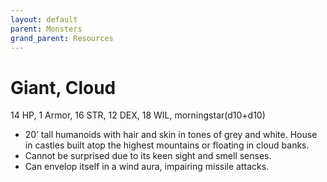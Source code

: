 ```yaml
---
layout: default
parent: Monsters
grand_parent: Resources
---
```


# Giant, Cloud

14 HP, 1 Armor, 16 STR, 12 DEX, 18 WIL, morningstar(d10+d10)  

- 20’ tall humanoids with hair and skin in tones of grey and white. House in castles built atop the highest mountains or floating in cloud banks.  
- Cannot be surprised due to its keen sight and smell senses.  
- Can envelop itself in a wind aura, impairing missile attacks.  


